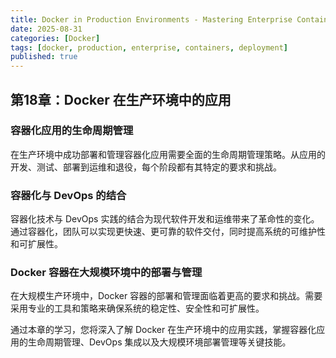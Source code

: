 ```yaml
---
title: Docker in Production Environments - Mastering Enterprise Container Deployment
date: 2025-08-31
categories: [Docker]
tags: [docker, production, enterprise, containers, deployment]
published: true
---
```


## 第18章：Docker 在生产环境中的应用

### 容器化应用的生命周期管理

在生产环境中成功部署和管理容器化应用需要全面的生命周期管理策略。从应用的开发、测试、部署到运维和退役，每个阶段都有其特定的要求和挑战。

### 容器化与 DevOps 的结合

容器化技术与 DevOps 实践的结合为现代软件开发和运维带来了革命性的变化。通过容器化，团队可以实现更快速、更可靠的软件交付，同时提高系统的可维护性和可扩展性。

### Docker 容器在大规模环境中的部署与管理

在大规模生产环境中，Docker 容器的部署和管理面临着更高的要求和挑战。需要采用专业的工具和策略来确保系统的稳定性、安全性和可扩展性。

通过本章的学习，您将深入了解 Docker 在生产环境中的应用实践，掌握容器化应用的生命周期管理、DevOps 集成以及大规模环境部署管理等关键技能。